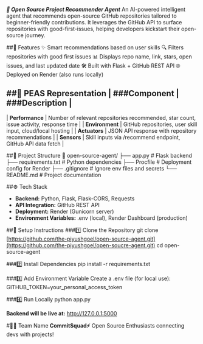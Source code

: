 ***🤖 Open Source Project Recommender Agent***
An AI-powered intelligent agent that recommends open-source GitHub repositories tailored to beginner-friendly contributions. It leverages the GitHub API to surface repositories with good-first-issues, helping developers kickstart their open-source journey.

##🚀 Features
✨ Smart recommendations based on user skills
🔍 Filters repositories with good first issues
📊 Displays repo name, link, stars, open issues, and last updated date
🛠️ Built with Flask + GitHub REST API
🌐 Deployed on Render (also runs locally)

##🧠 PEAS Representation
| ###Component    |                                     ###Description                                     |
------------------------------------------------------------------------------------------------------------ 
| **Performance** | Number of relevant repositories recommended, star count, issue activity, response time | 
| **Environment** |            GitHub repositories, user skill input, cloud/local hosting                  | 
| **Actuators**   |                 JSON API response with repository recommendations                      | 
| **Sensors**     |             Skill inputs via /recommend endpoint, GitHub API data fetch                | 



##📂 Project Structure
📁 open-source-agent/
├── app.py             # Flask backend
├── requirements.txt   # Python dependencies
├── Procfile           # Deployment config for Render
├── .gitignore         # Ignore env files and secrets
└── README.md          # Project documentation



##⚙️ Tech Stack
- **Backend:** Python, Flask, Flask-CORS, Requests
- **API Integration:** GitHub REST API
- **Deployment:** Render (Gunicorn server)
- **Environment Variables:** .env (local), Render Dashboard (production)

##🔑 Setup Instructions
###1️⃣ Clone the Repository
git clone [https://github.com/the-piyushgoel/open-source-agent.git](https://github.com/the-piyushgoel/open-soucre-agent.git)
cd open-source-agent


###2️⃣ Install Dependencies
pip install -r requirements.txt


###3️⃣ Add Environment Variable
Create a .env file (for local use):
GITHUB_TOKEN=your_personal_access_token


###4️⃣ Run Locally
python app.py


**Backend will be live at:** http://127.0.0.1:5000

#👨‍💻 Team Name
**CommitSquad⚡**
Open Source Enthusiasts connecting devs with projects!
